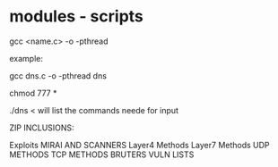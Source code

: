 # modules - scripts

gcc <name.c> -o -pthread <name> 

example: 

gcc dns.c -o -pthread dns
 
 chmod 777 *
  
 ./dns        < will list the commands neede for input
                    
   
ZIP INCLUSIONS:

Exploits
MIRAI AND SCANNERS
Layer4 Methods
Layer7 Methods
UDP METHODS
TCP METHODS
BRUTERS
VULN LISTS
